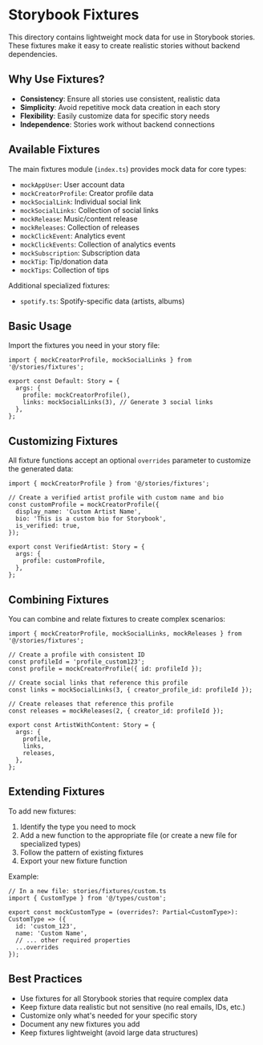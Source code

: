 # Storybook Fixtures

This directory contains lightweight mock data for use in Storybook stories. These fixtures make it easy to create realistic stories without backend dependencies.

## Why Use Fixtures?

- **Consistency**: Ensure all stories use consistent, realistic data
- **Simplicity**: Avoid repetitive mock data creation in each story
- **Flexibility**: Easily customize data for specific story needs
- **Independence**: Stories work without backend connections

## Available Fixtures

The main fixtures module (`index.ts`) provides mock data for core types:

- `mockAppUser`: User account data
- `mockCreatorProfile`: Creator profile data
- `mockSocialLink`: Individual social link
- `mockSocialLinks`: Collection of social links
- `mockRelease`: Music/content release
- `mockReleases`: Collection of releases
- `mockClickEvent`: Analytics event
- `mockClickEvents`: Collection of analytics events
- `mockSubscription`: Subscription data
- `mockTip`: Tip/donation data
- `mockTips`: Collection of tips

Additional specialized fixtures:

- `spotify.ts`: Spotify-specific data (artists, albums)

## Basic Usage

Import the fixtures you need in your story file:

```tsx
import { mockCreatorProfile, mockSocialLinks } from '@/stories/fixtures';

export const Default: Story = {
  args: {
    profile: mockCreatorProfile(),
    links: mockSocialLinks(3), // Generate 3 social links
  },
};
```

## Customizing Fixtures

All fixture functions accept an optional `overrides` parameter to customize the generated data:

```tsx
import { mockCreatorProfile } from '@/stories/fixtures';

// Create a verified artist profile with custom name and bio
const customProfile = mockCreatorProfile({
  display_name: 'Custom Artist Name',
  bio: 'This is a custom bio for Storybook',
  is_verified: true,
});

export const VerifiedArtist: Story = {
  args: {
    profile: customProfile,
  },
};
```

## Combining Fixtures

You can combine and relate fixtures to create complex scenarios:

```tsx
import { mockCreatorProfile, mockSocialLinks, mockReleases } from '@/stories/fixtures';

// Create a profile with consistent ID
const profileId = 'profile_custom123';
const profile = mockCreatorProfile({ id: profileId });

// Create social links that reference this profile
const links = mockSocialLinks(3, { creator_profile_id: profileId });

// Create releases that reference this profile
const releases = mockReleases(2, { creator_id: profileId });

export const ArtistWithContent: Story = {
  args: {
    profile,
    links,
    releases,
  },
};
```

## Extending Fixtures

To add new fixtures:

1. Identify the type you need to mock
2. Add a new function to the appropriate file (or create a new file for specialized types)
3. Follow the pattern of existing fixtures
4. Export your new fixture function

Example:

```tsx
// In a new file: stories/fixtures/custom.ts
import { CustomType } from '@/types/custom';

export const mockCustomType = (overrides?: Partial<CustomType>): CustomType => ({
  id: 'custom_123',
  name: 'Custom Name',
  // ... other required properties
  ...overrides
});
```

## Best Practices

- Use fixtures for all Storybook stories that require complex data
- Keep fixture data realistic but not sensitive (no real emails, IDs, etc.)
- Customize only what's needed for your specific story
- Document any new fixtures you add
- Keep fixtures lightweight (avoid large data structures)

